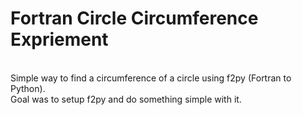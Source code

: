 <h1>Fortran Circle Circumference Expriement</h1><br>
Simple way to find a circumference of a circle using f2py (Fortran to Python).<br>
Goal was to setup f2py and do something simple with it.<br>
